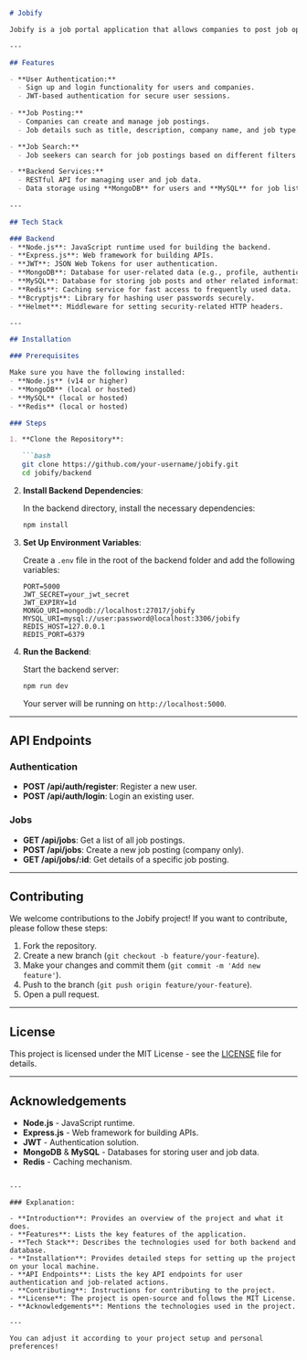 ```markdown
# Jobify

Jobify is a job portal application that allows companies to post job opportunities and users to search and apply for jobs. The project is built with a **backend** that supports user authentication, job posting, and job search functionality. It is designed to provide an easy-to-use platform for employers and job seekers.

---

## Features

- **User Authentication:**
  - Sign up and login functionality for users and companies.
  - JWT-based authentication for secure user sessions.
  
- **Job Posting:**
  - Companies can create and manage job postings.
  - Job details such as title, description, company name, and job type.

- **Job Search:**
  - Job seekers can search for job postings based on different filters (e.g., job title, location, company, etc.).

- **Backend Services:**
  - RESTful API for managing user and job data.
  - Data storage using **MongoDB** for users and **MySQL** for job listings.
  
---

## Tech Stack

### Backend
- **Node.js**: JavaScript runtime used for building the backend.
- **Express.js**: Web framework for building APIs.
- **JWT**: JSON Web Tokens for user authentication.
- **MongoDB**: Database for user-related data (e.g., profile, authentication).
- **MySQL**: Database for storing job posts and other related information.
- **Redis**: Caching service for fast access to frequently used data.
- **Bcryptjs**: Library for hashing user passwords securely.
- **Helmet**: Middleware for setting security-related HTTP headers.

---

## Installation

### Prerequisites

Make sure you have the following installed:
- **Node.js** (v14 or higher)
- **MongoDB** (local or hosted)
- **MySQL** (local or hosted)
- **Redis** (local or hosted)

### Steps

1. **Clone the Repository**:

   ```bash
   git clone https://github.com/your-username/jobify.git
   cd jobify/backend
   ```

2. **Install Backend Dependencies**:

   In the backend directory, install the necessary dependencies:

   ```bash
   npm install
   ```

3. **Set Up Environment Variables**:

   Create a `.env` file in the root of the backend folder and add the following variables:

   ```env
   PORT=5000
   JWT_SECRET=your_jwt_secret
   JWT_EXPIRY=1d
   MONGO_URI=mongodb://localhost:27017/jobify
   MYSQL_URI=mysql://user:password@localhost:3306/jobify
   REDIS_HOST=127.0.0.1
   REDIS_PORT=6379
   ```

4. **Run the Backend**:

   Start the backend server:

   ```bash
   npm run dev
   ```

   Your server will be running on `http://localhost:5000`.

---

## API Endpoints

### Authentication

- **POST /api/auth/register**: Register a new user.
- **POST /api/auth/login**: Login an existing user.

### Jobs

- **GET /api/jobs**: Get a list of all job postings.
- **POST /api/jobs**: Create a new job posting (company only).
- **GET /api/jobs/:id**: Get details of a specific job posting.

---

## Contributing

We welcome contributions to the Jobify project! If you want to contribute, please follow these steps:

1. Fork the repository.
2. Create a new branch (`git checkout -b feature/your-feature`).
3. Make your changes and commit them (`git commit -m 'Add new feature'`).
4. Push to the branch (`git push origin feature/your-feature`).
5. Open a pull request.

---

## License

This project is licensed under the MIT License - see the [LICENSE](LICENSE) file for details.

---

## Acknowledgements

- **Node.js** - JavaScript runtime.
- **Express.js** - Web framework for building APIs.
- **JWT** - Authentication solution.
- **MongoDB** & **MySQL** - Databases for storing user and job data.
- **Redis** - Caching mechanism.
```

---

### Explanation:

- **Introduction**: Provides an overview of the project and what it does.
- **Features**: Lists the key features of the application.
- **Tech Stack**: Describes the technologies used for both backend and database.
- **Installation**: Provides detailed steps for setting up the project on your local machine.
- **API Endpoints**: Lists the key API endpoints for user authentication and job-related actions.
- **Contributing**: Instructions for contributing to the project.
- **License**: The project is open-source and follows the MIT License.
- **Acknowledgements**: Mentions the technologies used in the project.

---

You can adjust it according to your project setup and personal preferences!